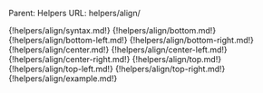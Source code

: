 Parent: Helpers
URL: helpers/align/

{!helpers/align/syntax.md!}
{!helpers/align/bottom.md!}
{!helpers/align/bottom-left.md!}
{!helpers/align/bottom-right.md!}
{!helpers/align/center.md!}
{!helpers/align/center-left.md!}
{!helpers/align/center-right.md!}
{!helpers/align/top.md!}
{!helpers/align/top-left.md!}
{!helpers/align/top-right.md!}
{!helpers/align/example.md!}


